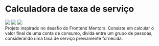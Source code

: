 # Calculadora de taxa de serviço
<div>
 <img src="https://img.shields.io/badge/HTML-239120?style=for-the-badge&logo=html5&logoColor=white" target="_blank">
 <img src="https://img.shields.io/badge/CSS-239120?&style=for-the-badge&logo=css3&logoColor=white" target="_blank">
 <img src="https://img.shields.io/badge/JavaScript-F7DF1E?style=for-the-badge&logo=javascript&logoColor=black" target="_blank">
 </div>
 Projeto inspirado no desafio do Frontend Mentors. 
 Consiste em calcular o valor final de uma conta de consumo, divida entre um grupo de pessoas, considerando uma taxa de serviço previamente fornecida. 
